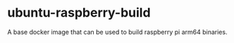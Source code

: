 # ubuntu-raspberry-build

A base docker image that can be used to build raspberry pi arm64 binaries.
